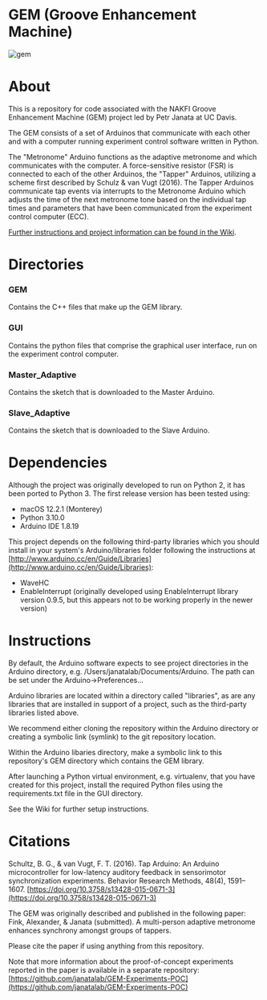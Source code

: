 # GEM (Groove Enhancement Machine)

![gem](https://github.com/janatalab/GEM/blob/lkfink-cosmetic/Images/GEMlogo.svg "The GEM banner")

# About
This is a repository for code associated with the NAKFI Groove Enhancement Machine (GEM) project led by Petr Janata at UC Davis.

The GEM consists of a set of Arduinos that communicate with each other and with a computer running experiment control software written in Python.

The "Metronome" Arduino functions as the adaptive metronome and which communicates with the computer. A force-sensitive resistor (FSR) is connected to each of the other Arduinos, the "Tapper" Arduinos, utilizing a scheme first described by Schulz & van Vugt (2016). The Tapper Arduinos communicate tap events via interrupts to the Metronome Arduino which adjusts the time of the next metronome tone based on the individual tap times and parameters that have been communicated from the experiment control computer (ECC).

[Further instructions and project information can be found in the Wiki](https://github.com/janatalab/GEM/wiki).

# Directories
### GEM 
Contains the C++ files that make up the GEM library.

### GUI 
Contains the python files that comprise the graphical user interface, run on the experiment control computer.

### Master_Adaptive
Contains the sketch that is downloaded to the Master Arduino.

### Slave_Adaptive
Contains the sketch that is downloaded to the Slave Arduino.

# Dependencies
Although the project was originally developed to run on Python 2, it has been ported to Python 3. The first release version has been tested using:
- macOS 12.2.1 (Monterey)
- Python 3.10.0
- Arduino IDE 1.8.19

This project depends on the following third-party libraries which you should install in your system's Arduino/libraries folder following the instructions at [http://www.arduino.cc/en/Guide/Libraries](http://www.arduino.cc/en/Guide/Libraries):

- WaveHC
- EnableInterrupt (originally developed using EnableInterrupt library version 0.9.5, but this appears not to be working properly in the newer version)

# Instructions
By default, the Arduino software expects to see project directories in the Arduino directory, e.g. /Users/janatalab/Documents/Arduino. The path can be set under the Arduino->Preferences...

Arduino libraries are located within a directory called "libraries", as are any libraries that are installed in support of a project, such as the third-party libraries listed above.

We recommend either cloning the repository within the Arduino directory or creating a symbolic link (symlink) to the git repository location.

Within the Arduino libaries directory, make a symbolic link to this repository's GEM directory which contains the GEM library.

After launching a Python virtual environment, e.g. virtualenv, that you have created for this project, install the required Python files using the requirements.txt file in the GUI directory.

See the Wiki for further setup instructions.

# Citations
Schultz, B. G., & van Vugt, F. T. (2016). Tap Arduino: An Arduino microcontroller for low-latency auditory feedback in sensorimotor synchronization experiments. Behavior Research Methods, 48(4), 1591–1607. [https://doi.org/10.3758/s13428-015-0671-3](https://doi.org/10.3758/s13428-015-0671-3)

The GEM was originally described and published in the following paper:
Fink, Alexander, & Janata (submitted). A multi-person adaptive metronome enhances synchrony amongst groups of tappers. 

Please cite the paper if using anything from this repository. 

Note that more information about the proof-of-concept experiments reported in the paper is available in a separate repository: [https://github.com/janatalab/GEM-Experiments-POC](https://github.com/janatalab/GEM-Experiments-POC)


